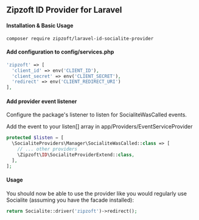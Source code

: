 ## Zipzoft ID Provider for Laravel

#### Installation & Basic Usage

```
composer require zipzoft/laravel-id-socialite-provider
```

#### Add configuration to config/services.php
```php
'zipzoft' => [
  'client_id' => env('CLIENT_ID'),
  'client_secret' => env('CLIENT_SECRET'),
  'redirect' => env('CLIENT_REDIRECT_URI')
],
```


#### Add provider event listener
Configure the package's listener to listen for SocialiteWasCalled events.

Add the event to your listen[] array in app/Providers/EventServiceProvider

```php
protected $listen = [
  \SocialiteProviders\Manager\SocialiteWasCalled::class => [
    // ... other providers
    \Zipzoft\ID\SocialiteProviderExtend::class,
  ],
];
```


#### Usage
You should now be able to use the provider like you would regularly use Socialite (assuming you have the facade installed):
```php
return Socialite::driver('zipzoft')->redirect();
```